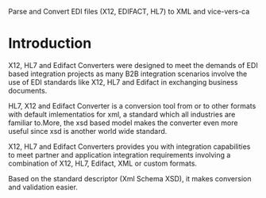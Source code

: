 Parse and Convert EDI files (X12, EDIFACT, HL7) to XML and vice-vers-ca
# Introduction
X12, HL7 and Edifact Converters were designed to meet the demands of EDI based integration projects as many B2B integration scenarios involve the use of EDI standards like X12, HL7 and Edifact in exchanging business documents.

HL7, X12 and Edifact Converter is a conversion tool from or to other formats with default imlementatios for xml, a standard which all industries are familiar to.More, the xsd based model makes the converter even more useful since xsd is another world wide standard.

X12, HL7 and Edifact Converters provides you with integration capabilities to meet partner and application integration requirements involving a combination of X12, HL7, Edifact, XML or custom formats.

Based on the standard descriptor (Xml Schema XSD), it makes conversion and validation easier.
